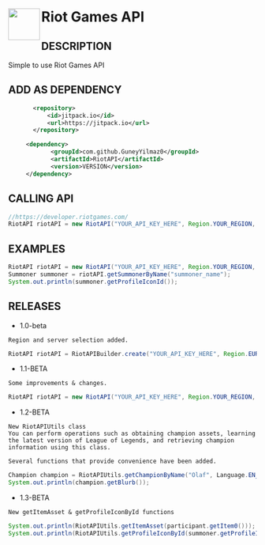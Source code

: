 <h1>Riot Games API
<img src="https://user-images.githubusercontent.com/63880117/226095441-175f1c45-ffaa-456a-b486-128deec3a8be.png" height="64" width="64" align="left" alt="">
</h1>

DESCRIPTION
-------------
 
 Simple to use Riot Games API
 
 
ADD AS DEPENDENCY
-------------
 
 ```xml
        <repository>
            <id>jitpack.io</id>
            <url>https://jitpack.io</url>
        </repository>
```
 
```xml
     <dependency>
            <groupId>com.github.GuneyYilmaz0</groupId>
            <artifactId>RiotAPI</artifactId>
            <version>VERSION</version>
     </dependency>
````

CALLING API
-------------

```java
//https://developer.riotgames.com/
RiotAPI riotAPI = new RiotAPI("YOUR_API_KEY_HERE", Region.YOUR_REGION, Server.YOUR_SERVER)
```

EXAMPLES
-------------

```java
RiotAPI riotAPI = new RiotAPI("YOUR_API_KEY_HERE", Region.YOUR_REGION, Server.YOUR_SERVER);
Summoner summoner = riotAPI.getSummonerByName("summoner_name");
System.out.println(summoner.getProfileIconId());
```

RELEASES
-------------
- 1.0-beta

```
Region and server selection added.
```
```java
RiotAPI riotAPI = RiotAPIBuilder.create("YOUR_API_KEY_HERE", Region.EUROPE, Server.TR1);
```

- 1.1-BETA

```
Some improvements & changes.
```
```java
RiotAPI riotAPI = new RiotAPI("YOUR_API_KEY_HERE", Region.YOUR_REGION, Server.YOUR_SERVER);
```

- 1.2-BETA

```
New RiotAPIUtils class
You can perform operations such as obtaining champion assets, learning the latest version of League of Legends, and retrieving champion information using this class.

Several functions that provide convenience have been added.
```
```java
Champion champion = RiotAPIUtils.getChampionByName("Olaf", Language.EN_US);
System.out.println(champion.getBlurb());
```

- 1.3-BETA

```
New getItemAsset & getProfileIconById functions
```
```java
System.out.println(RiotAPIUtils.getItemAsset(participant.getItem0()));
System.out.println(RiotAPIUtils.getProfileIconById(summoner.getProfileIconId()));
```

